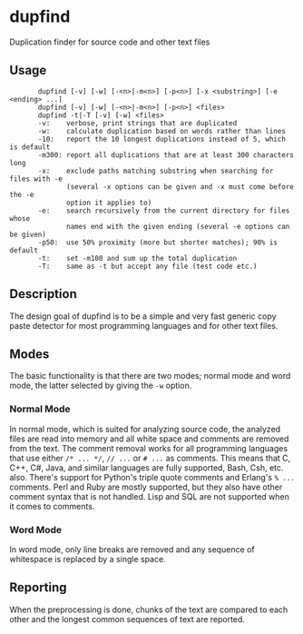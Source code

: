 # dupfind
Duplication finder for source code and other text files

## Usage
```
       dupfind [-v] [-w] [-<n>|-m<n>] [-p<n>] [-x <substring>] [-e <ending> ...]
       dupfind [-v] [-w] [-<n>|-m<n>] [-p<n>] <files>
       dupfind -t|-T [-v] [-w] <files>
       -v:    verbose, print strings that are duplicated
       -w:    calculate duplication based on words rather than lines
       -10:   report the 10 longest duplications instead of 5, which is default
       -m300: report all duplications that are at least 300 characters long
       -x:    exclude paths matching substring when searching for files with -e
              (several -x options can be given and -x must come before the -e
              option it applies to)
       -e:    search recursively from the current directory for files whose
              names end with the given ending (several -e options can be given)
       -p50:  use 50% proximity (more but shorter matches); 90% is default
       -t:    set -m100 and sum up the total duplication
       -T:    same as -t but accept any file (test code etc.)
```

## Description

The design goal of dupfind is to be a simple and very fast generic copy paste
detector for most programming languages and for other text files.

## Modes

The basic functionality is that there are two modes; normal mode and word mode,
the latter selected by giving the `-w` option.

### Normal Mode

In normal mode, which is suited for analyzing source code, the analyzed files
are read into memory and all white space and comments are removed from the
text. The comment removal works for all programming languages that use either
`/* ... */`, `// ...` or `# ...` as comments. This means that C, C++, C#, Java,
and similar languages are fully supported, Bash, Csh, etc. also. There's
support for Python's triple quote comments and Erlang's `% ...` comments. Perl
and Ruby are mostly supported, but they also have other comment syntax that is
not handled. Lisp and SQL are not supported when it comes to comments.

### Word Mode

In word mode, only line breaks are removed and any sequence of whitespace is
replaced by a single space.

## Reporting

When the preprocessing is done, chunks of the text are compared to each other
and the longest common sequences of text are reported.
